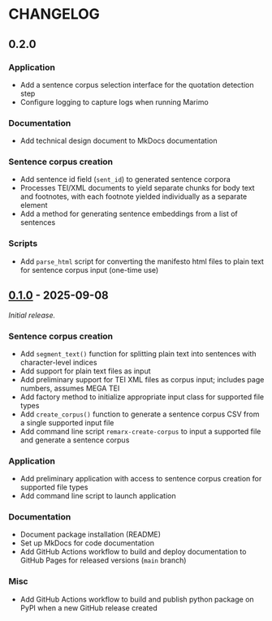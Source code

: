 # CHANGELOG

## 0.2.0

### Application

- Add a sentence corpus selection interface for the quotation detection step
- Configure logging to capture logs when running Marimo

### Documentation

- Add technical design document to MkDocs documentation

### Sentence corpus creation

- Add sentence id field (`sent_id`) to generated sentence corpora
- Processes TEI/XML documents to yield separate chunks for body text and footnotes, with each footnote yielded individually as a separate element
- Add a method for generating sentence embeddings from a list of sentences

### Scripts

- Add `parse_html` script for converting the manifesto html files to plain text for sentence corpus input (one-time use)

## [0.1.0] - 2025-09-08

_Initial release._

### Sentence corpus creation

- Add `segment_text()` function for splitting plain text into sentences with character-level indices
- Add support for plain text files as input
- Add preliminary support for TEI XML files as corpus input; includes page numbers, assumes MEGA TEI
- Add factory method to initialize appropriate input class for supported file types
- Add `create_corpus()` function to generate a sentence corpus CSV from a single supported input file
- Add command line script `remarx-create-corpus` to input a supported file and generate a sentence corpus

### Application

- Add preliminary application with access to sentence corpus creation for supported file types
- Add command line script to launch application

### Documentation

- Document package installation (README)
- Set up MkDocs for code documentation
- Add GitHub Actions workflow to build and deploy documentation to GitHub Pages for released versions (`main` branch)

### Misc

- Add GitHub Actions workflow to build and publish python package on PyPI when a new GitHub release created

[0.1.0]: https://github.com/Princeton-CDH/remarx/tree/0.1
